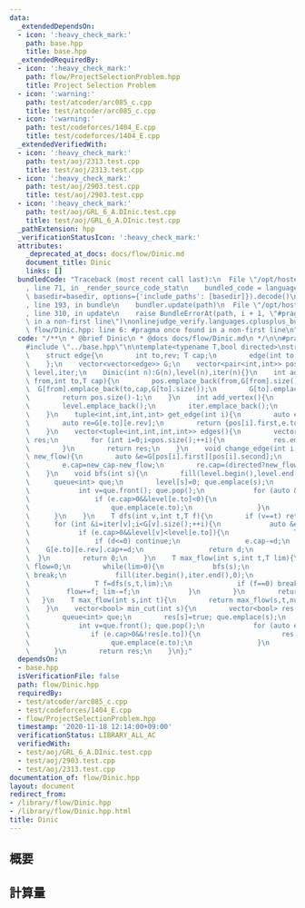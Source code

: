 ```yaml
---
data:
  _extendedDependsOn:
  - icon: ':heavy_check_mark:'
    path: base.hpp
    title: base.hpp
  _extendedRequiredBy:
  - icon: ':heavy_check_mark:'
    path: flow/ProjectSelectionProblem.hpp
    title: Project Selection Problem
  - icon: ':warning:'
    path: test/atcoder/arc085_c.cpp
    title: test/atcoder/arc085_c.cpp
  - icon: ':warning:'
    path: test/codeforces/1404_E.cpp
    title: test/codeforces/1404_E.cpp
  _extendedVerifiedWith:
  - icon: ':heavy_check_mark:'
    path: test/aoj/2313.test.cpp
    title: test/aoj/2313.test.cpp
  - icon: ':heavy_check_mark:'
    path: test/aoj/2903.test.cpp
    title: test/aoj/2903.test.cpp
  - icon: ':heavy_check_mark:'
    path: test/aoj/GRL_6_A.DInic.test.cpp
    title: test/aoj/GRL_6_A.DInic.test.cpp
  _pathExtension: hpp
  _verificationStatusIcon: ':heavy_check_mark:'
  attributes:
    _deprecated_at_docs: docs/flow/Dinic.md
    document_title: Dinic
    links: []
  bundledCode: "Traceback (most recent call last):\n  File \"/opt/hostedtoolcache/Python/3.9.0/x64/lib/python3.9/site-packages/onlinejudge_verify/documentation/build.py\"\
    , line 71, in _render_source_code_stat\n    bundled_code = language.bundle(stat.path,\
    \ basedir=basedir, options={'include_paths': [basedir]}).decode()\n  File \"/opt/hostedtoolcache/Python/3.9.0/x64/lib/python3.9/site-packages/onlinejudge_verify/languages/cplusplus.py\"\
    , line 193, in bundle\n    bundler.update(path)\n  File \"/opt/hostedtoolcache/Python/3.9.0/x64/lib/python3.9/site-packages/onlinejudge_verify/languages/cplusplus_bundle.py\"\
    , line 310, in update\n    raise BundleErrorAt(path, i + 1, \"#pragma once found\
    \ in a non-first line\")\nonlinejudge_verify.languages.cplusplus_bundle.BundleErrorAt:\
    \ flow/Dinic.hpp: line 6: #pragma once found in a non-first line\n"
  code: "/**\n * @brief Dinic\n * @docs docs/flow/Dinic.md\n */\n\n#pragma once\n\n\
    #include \"../base.hpp\"\n\ntemplate<typename T,bool directed>\nstruct Dinic{\n\
    \    struct edge{\n        int to,rev; T cap;\n        edge(int to,T cap,int rev):to(to),cap(cap),rev(rev){}\n\
    \    };\n    vector<vector<edge>> G;\n    vector<pair<int,int>> pos;\n    vector<int>\
    \ level,iter;\n    Dinic(int n):G(n),level(n),iter(n){}\n    int add_edge(int\
    \ from,int to,T cap){\n        pos.emplace_back(from,G[from].size());\n      \
    \  G[from].emplace_back(to,cap,G[to].size());\n        G[to].emplace_back(from,directed?0:cap,G[from].size()-1);\n\
    \        return pos.size()-1;\n    }\n    int add_vertex(){\n        G.emplace_back();\n\
    \        level.emplace_back();\n        iter.emplace_back();\n        return G.size()-1;\n\
    \    }\n    tuple<int,int,int,int> get_edge(int i){\n        auto e=G[pos[i].first][pos[i].second];\n\
    \        auto re=G[e.to][e.rev];\n        return {pos[i].first,e.to,e.cap+re.cap,re.cap};\n\
    \    }\n    vector<tuple<int,int,int,int>> edges(){\n        vector<tuple<int,int,int,int>>\
    \ res;\n        for (int i=0;i<pos.size();++i){\n            res.emplace_back(get_edge(i));\n\
    \        }\n        return res;\n    }\n    void change_edge(int i,T new_cap,T\
    \ new_flow){\n        auto &e=G[pos[i].first][pos[i].second];\n        auto &re=G[e.to][e.rev];\n\
    \        e.cap=new_cap-new_flow;\n        re.cap=(directed?new_flow:new_cap+new_flow);\n\
    \    }\n    void bfs(int s){\n        fill(level.begin(),level.end(),-1);\n  \
    \      queue<int> que;\n        level[s]=0; que.emplace(s);\n        while(!que.empty()){\n\
    \            int v=que.front(); que.pop();\n            for (auto &e:G[v]){\n\
    \                if (e.cap>0&&level[e.to]<0){\n                    level[e.to]=level[v]+1;\n\
    \                    que.emplace(e.to);\n                }\n            }\n  \
    \      }\n    }\n    T dfs(int v,int t,T f){\n        if (v==t) return f;\n  \
    \      for (int &i=iter[v];i<G[v].size();++i){\n            auto &e=G[v][i];\n\
    \            if (e.cap>0&&level[v]<level[e.to]){\n                T d=dfs(e.to,t,min(f,e.cap));\n\
    \                if (d<=0) continue;\n                e.cap-=d;\n            \
    \    G[e.to][e.rev].cap+=d;\n                return d;\n            }\n      \
    \  }\n        return 0;\n    }\n    T max_flow(int s,int t,T lim){\n        T\
    \ flow=0;\n        while(lim>0){\n            bfs(s);\n            if (level[t]<0)\
    \ break;\n            fill(iter.begin(),iter.end(),0);\n            while(lim>0){\n\
    \                T f=dfs(s,t,lim);\n                if (f==0) break;\n       \
    \         flow+=f; lim-=f;\n            }\n        }\n        return flow;\n \
    \   }\n    T max_flow(int s,int t){\n        return max_flow(s,t,numeric_limits<T>::max());\n\
    \    }\n    vector<bool> min_cut(int s){\n        vector<bool> res(G.size());\n\
    \        queue<int> que;\n        res[s]=true; que.emplace(s);\n        while(!que.empty()){\n\
    \            int v=que.front(); que.pop();\n            for (auto e:G[v]){\n \
    \               if (e.cap>0&&!res[e.to]){\n                    res[e.to]=true;\n\
    \                    que.emplace(e.to);\n                }\n            }\n  \
    \      }\n        return res;\n    }\n};"
  dependsOn:
  - base.hpp
  isVerificationFile: false
  path: flow/Dinic.hpp
  requiredBy:
  - test/atcoder/arc085_c.cpp
  - test/codeforces/1404_E.cpp
  - flow/ProjectSelectionProblem.hpp
  timestamp: '2020-11-18 12:14:00+09:00'
  verificationStatus: LIBRARY_ALL_AC
  verifiedWith:
  - test/aoj/GRL_6_A.DInic.test.cpp
  - test/aoj/2903.test.cpp
  - test/aoj/2313.test.cpp
documentation_of: flow/Dinic.hpp
layout: document
redirect_from:
- /library/flow/Dinic.hpp
- /library/flow/Dinic.hpp.html
title: Dinic
---
```

## 概要

## 計算量